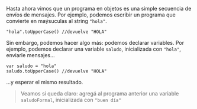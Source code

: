 Hasta ahora vimos que un programa en objetos es una simple secuencia de envíos de mensajes. Por ejemplo, podemos escribir un programa que convierte en maýsuculas al string `"hola"`. 

```wollok
"hola".toUpperCase() //devuelve "HOLA"
```

Sin embargo, podemos hacer algo más: podemos declarar variables. Por ejemplo, podemos declarar una variable `saludo`, inicializada con `"hola"`, enviarle mensajes...

```wollok
var saludo = "hola"
saludo.toUpperCase() //devuelve "HOLA"
```

...y esperar el mismo resultado. 

> Veamos si queda claro: agregá al programa anterior una variable `saludoFormal`, inicializada con `"buen día"`
> 
